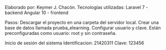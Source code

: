 Elaborado por: Keymer J. Chacón.
Tecnologías utilizadas:
Laravel 7 - backend
Angular 10 - frontend

Pasos:
Descargar el proyecto en una carpeta del servidor local.
Crear una base de datos llamada prueba_elearning.
Configurar usuario y clave. Están preconfiguradas como usuario: root y sin contraseña.

Inicio de sesión del sistema
Identificacion: 21420311
Clave: 123456
